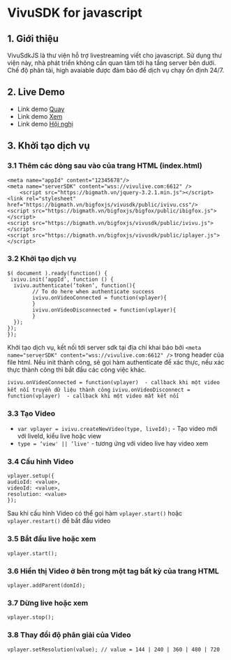 # VivuSDK for javascript

## 1. Giới thiệu

VivuSdkJS là thư viện hỗ trợ livestreaming viết cho javascript. Sử dụng thư viện này, nhà phát triển không cần quan tâm tới hạ tầng server bên dưới. Chế độ phân tải, high avaiable được đảm bảo để dịch vụ chạy ổn định 24/7.
## 2. Live Demo
- Link demo [Quay](https://bigmath.vn/bigfoxjs/demo/sharescreen/main/live.html)
- Link demo [Xem](https://bigmath.vn/bigfoxjs/demo/sharescreen/main/view.html)
- Link demo [Hội nghị](https://bigmath.vn/bigfoxjs/demo/vvconference/main/index.html)
## 3. Khởi tạo dịch vụ
### 3.1 Thêm các dòng sau vào <head> của trang HTML (index.html)

```
<meta name="appId" content="12345678"/>
<meta name="serverSDK" content="wss://vivulive.com:6612" />
	<script src="https://bigmath.vn/jquery-3.2.1.min.js"></script>
<link rel="stylesheet" href="https://bigmath.vn/bigfoxjs/vivusdk/public/ivivu.css"/>
<script src="https://bigmath.vn/bigfoxjs/bigfox/public/ibigfox.js"></script>
<script src="https://bigmath.vn/bigfoxjs/vivusdk/public/ivivu.js"></script>
<script src="https://bigmath.vn/bigfoxjs/vivusdk/public/iplayer.js"></script>

```
### 3.2 Khởi tạo dịch vụ
```
$( document ).ready(function() {
 ivivu.init(‘appId’, function () {
  ivivu.authenticate(‘token’, function(){
        // To do here when authenticate success
        ivivu.onVideoConnected = function(vplayer){
        }
        ivivu.onVideoDisconnected = function(vplayer){
        }
  });
});
});

```
Khởi tạo dịch vụ, kết nối tới server sdk tại địa chỉ khai báo bởi ```<meta name="serverSDK" content="wss://vivulive.com:6612" />```  trong header của file html.
Nếu init thành công, sẽ gọi hàm authenticate để xác thực, nếu xác thực thành công thì bắt đầu các công việc khác.

```ivivu.onVideoConnected = function(vplayer)  - callback khi một video kết nối truyền dữ liệu thành công```
```ivivu.onVideoDisconnect = function(vplayer)  - callback khi một video mất kết nối ```

### 3.3 Tạo Video 

- ```var vplayer = ivivu.createNewVideo(type, liveId);``` - Tạo video mới với liveId, kiểu live hoặc view
- ```type = ‘view' || ‘live'``` - tương ứng với video live hay video xem
### 3.4 Cấu hình Video
```
vplayer.setup({
audioId: <value>,
videoId: <value>,
resolution: <value>
});
```
Sau khi cấu hình Video có thể gọi hàm ```vplayer.start()``` hoặc ``vplayer.restart()`` để bắt đầu video 
### 3.5 Bắt đầu live hoặc xem
```vplayer.start();```
### 3.6 Hiển thị Video ở bên trong một tag bất kỳ của trang HTML
```vplayer.addParent(domId);```
### 3.7 Dừng live hoặc xem
```vplayer.stop();```
 
### 3.8 Thay đổi độ phân giải của Video
```vplayer.setResolution(value); // value = 144 | 240 | 360 | 480 | 720```
